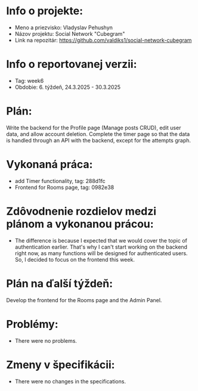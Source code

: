 # Info o projekte:
- Meno a priezvisko: Vladyslav Pehushyn 
- Názov projektu: Social Network "Cubegram"
- Link na repozitár:  https://github.com/valdiks1/social-network-cubegram

# Info o reportovanej verzii:  
- Tag: week6                        
- Obdobie: 6. týždeň, 24.3.2025 - 30.3.2025 

# Plán:
Write the backend for the Profile page (Manage posts CRUD), edit user data, 
and allow account deletion. Complete the timer page so that the data is 
handled through an API with the backend, except for the attempts graph. 

# Vykonaná práca:
- add Timer functionality, tag: 288d1fc
- Frontend for Rooms page, tag: 0982e38

# Zdôvodnenie rozdielov medzi plánom a vykonanou prácou:
- The difference is because I expected that we would cover the topic of authentication earlier. That's why I can't start working on the backend right now, as many functions will be designed for authenticated users. So, I decided to focus on the frontend this week.

# Plán na ďalší týždeň:
Develop the frontend for the Rooms page and the Admin Panel. 

# Problémy:
- There were no problems.

# Zmeny v špecifikácii:
- There were no changes in the specifications.
 

